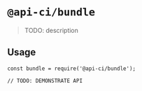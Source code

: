 # `@api-ci/bundle`

> TODO: description

## Usage

```
const bundle = require('@api-ci/bundle');

// TODO: DEMONSTRATE API
```
